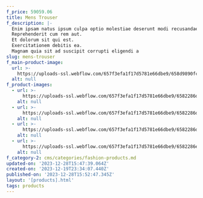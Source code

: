 ```yaml
---
f_price: 59059.06
title: Mens Trouser
f_description: |-
  Enim ipsam natus ipsum culpa optio molestiae deserunt modi recusandae.
  Reprehenderit cum rem aut.
  Et dolorum sit qui est.
  Exercitationem debitis ea.
  Magnam quia sit ad suscipit corrupti eligendi a
slug: mens-trouser
f_main-product-image:
  url: >-
    https://uploads-ssl.webflow.com/657f3efa1f17d5781e66dbe9/658d9890fc52ad0590655bd8_istockphoto-504742864-612x612.jpg
  alt: null
f_product-images:
  - url: >-
      https://uploads-ssl.webflow.com/657f3efa1f17d5781e66dbe9/6582286d07007738c195b925_image9.jpeg
    alt: null
  - url: >-
      https://uploads-ssl.webflow.com/657f3efa1f17d5781e66dbe9/6582286d07007738c195b928_image11.jpeg
    alt: null
  - url: >-
      https://uploads-ssl.webflow.com/657f3efa1f17d5781e66dbe9/6582286d07007738c195b92b_image5.jpeg
    alt: null
  - url: >-
      https://uploads-ssl.webflow.com/657f3efa1f17d5781e66dbe9/6582286e07007738c195b94e_image3.jpeg
    alt: null
f_category-2: cms/categories/fashion-products.md
updated-on: '2023-12-28T15:47:39.064Z'
created-on: '2023-12-19T23:34:07.440Z'
published-on: '2023-12-28T15:52:47.345Z'
layout: '[products].html'
tags: products
---
```



